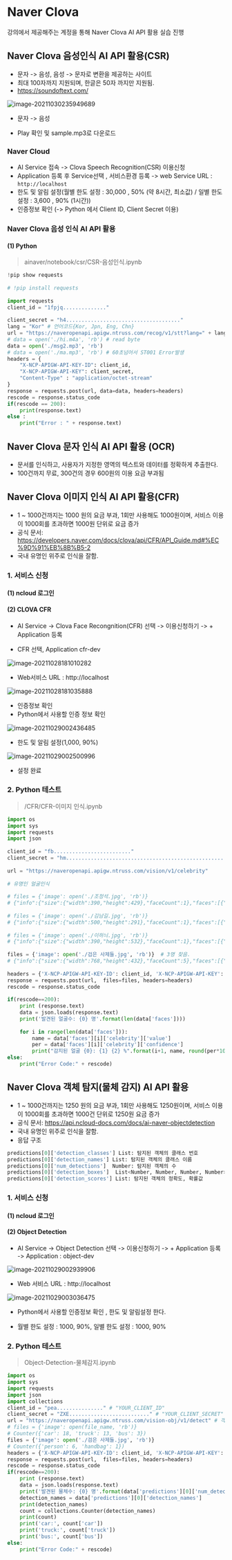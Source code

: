 # Naver Clova

강의에서 제공해주는 계정을 통해 Naver Clova AI API 활용 실습 진행



## Naver Clova 음성인식 AI API 활용(CSR)

- 문자 -> 음성, 음성 -> 문자로 변환을 제공하는 사이트
- 최대 100자까지 지원되며, 한글은 50자 까지만 지원됨.  
- https://soundoftext.com/

![image-20211030235949689](NaverClova_AI_1028.assets/image-20211030235949689.png)

- 문자 -> 음성

- Play 확인 및 sample.mp3로 다운로드



### Naver Cloud 

- AI Service 접속 -> Clova Speech Recognition(CSR) 이용신청
- Application 등록 후 Service선택 , 서비스환경 등록 -> web Service URL : `http://localhost`
- 한도 및 알림 설정(월별 한도 설정 : 30,000 , 50% (약 8시간, 최소값) / 일별 한도 설정 :  3,600 , 90% (1시간))
- 인증정보 확인 (-> Python 에서 Client ID, Client Secret 이용)



### Naver Clova 음성 인식 AI API 활용

#### (1) Python

> ainaver/notebook/csr/CSR-음성인식.ipynb

```python
!pip show requests
 
# !pip install requests
 
import requests
client_id = "1fpjq.............."
 
client_secret = "h4....................................."
lang = "Kor" # 언어코드{Kor, Jpn, Eng, Chn}
url = "https://naveropenapi.apigw.ntruss.com/recog/v1/stt?lang=" + lang
# data = open('./hi.m4a', 'rb') # read byte
data = open('./msg2.mp3', 'rb')
# data = open('./ma.mp3', 'rb') # 60초넘어서 ST001 Error발생
headers = {
    "X-NCP-APIGW-API-KEY-ID": client_id,
    "X-NCP-APIGW-API-KEY": client_secret,
    "Content-Type" : "application/octet-stream"
}
response = requests.post(url, data=data, headers=headers)
rescode = response.status_code
if(rescode == 200):
    print(response.text)
else :
    print("Error : " + response.text)
```



## Naver Clova 문자 인식 AI API 활용 (OCR)

- 문서를 인식하고, 사용자가 지정한 영역의 텍스트와 데이터를 정확하게 추출한다.
- 100건까지 무료, 300건의 경우 600원의 이용 요금 부과됨











## Naver Clova 이미지 인식 AI API 활용(CFR)

- 1 ~ 1000건까지는 1000 원의 요금 부과, 1회만 사용해도 1000원이며, 서비스 이용이 1000회를 초과하면 1000원 단위로 요금 증가
- 공식 문서: https://developers.naver.com/docs/clova/api/CFR/API_Guide.md#%EC%9D%91%EB%8B%B5-2
- 국내 유명인 위주로 인식을 잘함.



### 1. 서비스 신청

#### (1) ncloud 로그인

#### (2) CLOVA CFR

- AI Service -> Clova Face Recongnition(CFR) 선택 -> 이용신청하기 -> 
  \+ Application 등록 

- CFR 선택, Application cfr-dev

![image-20211028181010282](NaverClova_AI_1028.assets/image-20211028181010282.png)

- Web서비스 URL : http://localhost

![image-20211028181035888](NaverClova_AI_1028.assets/image-20211028181035888.png)

- 인증정보 확인
- Python에서 사용할 인증 정보 확인

![image-20211029002436485](NaverClova_AI_1028.assets/image-20211029002436485.png)

- 한도 및 알림 설정(1,000, 90%)

![image-20211029002500996](NaverClova_AI_1028.assets/image-20211029002500996.png)

- 설정 완료



### 2. Python 테스트

> /CFR/CFR-이미지 인식.ipynb

```python
import os
import sys
import requests
import json
 
client_id = "fb........................."
client_secret = "hm....................................................."
 
url = "https://naveropenapi.apigw.ntruss.com/vision/v1/celebrity" 
 
# 유명인 얼굴인식
 
# files = {'image': open('./조정석.jpg', 'rb')}
# {"info":{"size":{"width":390,"height":429},"faceCount":1},"faces":[{"celebrity":{"value":"조정석","confidence":1.0}}]}
 
# files = {'image': open('./김남길.jpg', 'rb')}
# {"info":{"size":{"width":500,"height":291},"faceCount":1},"faces":[{"celebrity":{"value":"김남길","confidence":0.18698}}]}
 
# files = {'image': open('./이하늬.jpg', 'rb')}
# {"info":{"size":{"width":390,"height":532},"faceCount":1},"faces":[{"celebrity":{"value":"이하늬","confidence":1.0}}]}
 
files = {'image': open('./검은 사제들.jpg', 'rb')}  # 3명 찾음.
# {"info":{"size":{"width":768,"height":432},"faceCount":5},"faces":[{"celebrity":{"value":"문지인","confidence":0.105306}},{"celebrity":{"value":"이하늬","confidence":1.0}},{"celebrity":{"value":"최필립","confidence":0.207688}},{"celebrity":{"value":"김남길","confidence":0.357709}},{"celebrity":{"value":"김성균","confidence":0.958674}}]}
 
headers = {'X-NCP-APIGW-API-KEY-ID': client_id, 'X-NCP-APIGW-API-KEY': client_secret }
response = requests.post(url,  files=files, headers=headers)
rescode = response.status_code
 
if(rescode==200):
    print (response.text)
    data = json.loads(response.text)
    print('발견된 얼굴수: {0} 명'.format(len(data['faces'])))
    
    for i in range(len(data['faces'])):
        name = data['faces'][i]['celebrity']['value']
        per = data['faces'][i]['celebrity']['confidence']
        print("감지된 얼굴 {0}: {1} {2} %".format(i+1, name, round(per*100)))
else:
    print("Error Code:" + rescode)
```



## Naver Clova 객체 탐지(물체 감지) AI API 활용

- 1 ~ 1000건까지는 1250 원의 요금 부과, 1회만 사용해도 1250원이며, 서비스 이용이 1000회를 초과하면 1000건 단위로 1250원 요금 증가
- 공식 문서: https://api.ncloud-docs.com/docs/ai-naver-objectdetection
- 국내 유명인 위주로 인식을 잘함.
- 응답 구조

```python
predictions[0]['detection_classes'] List: 탐지된 객체의 클래스 번호
predictions[0]['detection_names'] List: 탐지된 객체의 클래스 이름
predictions[0]['num_detections']  Number: 탐지된 객체의 수
predictions[0]['detection_boxes']  List<Number, Number, Number, Number>: 탐지된 객체의 바운딩 박스 좌표 (x1, y1, x2, y2)
predictions[0]['detection_scores'] List: 탐지된 객체의 정확도, 확률값
```



### 1. 서비스 신청

#### (1) ncloud 로그인

#### (2) Object Detection

- AI Service -> Object Detection 선택 -> 이용신청하기 -> 
  \+ Application 등록 -> Application : object-dev

![image-20211029002939906](NaverClova_AI_1028.assets/image-20211029002939906.png)

- Web 서비스 URL : http://localhost

![image-20211029003036475](NaverClova_AI_1028.assets/image-20211029003036475.png)

- Python에서 사용할 인증정보 확인 , 한도 및 알림설정 한다.

- 월별 한도 설정 : 1000, 90%, 일별 한도 설정 : 1000, 90%



### 2. Python 테스트

> Object-Detection-물체감지.ipynb

```python
import os
import sys
import requests
import json
import collections
client_id = "pea..............." # "YOUR_CLIENT_ID"
client_secret = "ZXE.........................." # "YOUR_CLIENT_SECRET"
url = "https://naveropenapi.apigw.ntruss.com/vision-obj/v1/detect" # 객체 인식
# files = {'image': open(file_name, 'rb')}
# Counter({'car': 18, 'truck': 13, 'bus': 3})
files = {'image': open('./검은 사제들.jpg', 'rb')}
# Counter({'person': 6, 'handbag': 1})
headers = {'X-NCP-APIGW-API-KEY-ID': client_id, 'X-NCP-APIGW-API-KEY': client_secret }
response = requests.post(url,  files=files, headers=headers)
rescode = response.status_code
if(rescode==200):
    print (response.text)
    data = json.loads(response.text)
    print('발견된 물체수: {0} 명'.format(data['predictions'][0]['num_detections']))
    detection_names = data['predictions'][0]['detection_names']
    print(detection_names)
    count = collections.Counter(detection_names)
    print(count)
    print('car:', count['car'])
    print('truck:', count['truck'])
    print('bus:', count['bus'])
else:
    print("Error Code:" + rescode)
```











